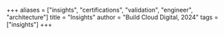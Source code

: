 +++
aliases = ["insights", "certifications", "validation", "engineer", "architecture"]
title = "Insights"
author = "Build Cloud Digital, 2024"
tags = ["insights"]
+++
